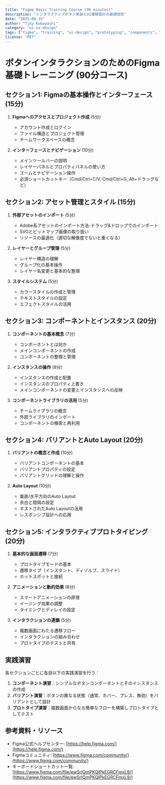 ```yaml
---
title: "Figma Basic Training Course (90 minutes)"
description: "インタラクティブボタン実装とUI遷移設計の基礎技術"
date: "2025-08-15"
author: "Tiky Kobayashi"
category: "ui-ux-design"
tags: ["figma", "training", "ui-design", "prototyping", "components", "auto-layout"]
license: "MIT"
---
```

# ボタンインタラクションのためのFigma基礎トレーニング (90分コース)

## セクション1: Figmaの基本操作とインターフェース (15分)

1. **Figmaへのアクセスとプロジェクト作成** (5分)

   - アカウント作成とログイン
   - ファイル構造とプロジェクト管理
   - チームワークスペースの概念
2. **インターフェースとナビゲーション** (10分)

   - メインツールバーの説明
   - レイヤーパネルとプロパティパネルの使い方
   - ズームとナビゲーション操作
   - 必須ショートカットキー（Cmd/Ctrl+C/V, Cmd/Ctrl+G, Alt+ドラッグなど）

## セクション2: アセット管理とスタイル (15分)

1. **外部アセットのインポート** (5分)

   - Adobe系アセットのインポート方法-ドラッグ&ドロップでのインポート
   - SVGとビットマップ画像の取り扱い
   - リソースの最適化（適切な解像度でないと重くなる）
2. **レイヤーとグループ管理** (5分)

   - レイヤー構造の理解
   - グループ化の基本操作
   - レイヤー名変更と基本的な整理
3. **スタイルシステム** (5分)

   - カラースタイルの作成と管理
   - テキストスタイルの設定
   - エフェクトスタイルの活用

## セクション3: コンポーネントとインスタンス (20分)

1. **コンポーネントの基本概念** (7分)

   - コンポーネントとは何か
   - メインコンポーネントの作成
   - コンポーネントの整理と管理
2. **インスタンスの操作** (8分)

   - インスタンスの作成と配置
   - インスタンスのプロパティ上書き
   - メインコンポーネントの変更とインスタンスへの反映
3. **コンポーネントライブラリの活用** (5分)

   - チームライブラリの概念
   - 外部ライブラリのインポート
   - コンポーネントの検索と再利用

## セクション4: バリアントとAuto Layout (20分)

1. **バリアントの概念と作成** (10分)

   - バリアントコンポーネントの基本
   - バリアントプロパティの設定
   - バリアントグリッドの理解と操作
2. **Auto Layout** (10分)

   - 垂直/水平方向のAuto Layout
   - 余白と間隔の設定
   - ネストされたAuto Layoutの活用
   - レスポンシブ設計への応用

## セクション5: インタラクティブプロトタイピング (20分)

1. **基本的な画面遷移** (7分)

   - プロトタイプモードの基本
   - 遷移タイプ（インスタント、ディゾルブ、スライド）
   - ホットスポットと接続
2. **アニメーションと動的効果** (8分)

   - スマートアニメーションの原理
   - イージング効果の調整
   - タイミングとディレイの設定
3. **インタラクションの連鎖** (5分)

   - 複数画面にわたる遷移フロー
   - インタラクションの組み合わせ
   - プロトタイプのテストと共有

## 実践演習

各セクションごとに各自以下の実践演習を行う：

1. **コンポーネント演習**：シンプルなボタンコンポーネントとそのインスタンスの作成
2. **バリアント演習**：ボタンの異なる状態（通常、ホバー、プレス、無効）をバリアントとして設計
3. **プロトタイプ演習**：複数画面からなる簡単なフローを構築しプロトタイプとしてテスト

## 参考資料・リソース

- Figma公式ヘルプセンター: [https://help.figma.com/](https://help.figma.com/)
- Figmaコミュニティ: [https://www.figma.com/community/](https://www.figma.com/community/)
- キーボードショートカット一覧: [https://www.figma.com/file/ewSrIQmPKQlPkEGRCFmxL9/](https://www.figma.com/file/ewSrIQmPKQlPkEGRCFmxL9/)
